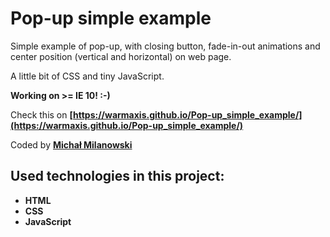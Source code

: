 # Pop-up simple example

Simple example of pop-up, with closing button, fade-in-out animations and center position (vertical and horizontal) on web page.

A little bit of CSS and tiny JavaScript.

__Working on >= IE 10! :-)__

Check this on __[https://warmaxis.github.io/Pop-up_simple_example/](https://warmaxis.github.io/Pop-up_simple_example/)__

Coded by __[Michał Milanowski](https://www.linkedin.com/in/michalmilanowski/)__

## Used technologies in this project:

* __HTML__
* __CSS__
* __JavaScript__
